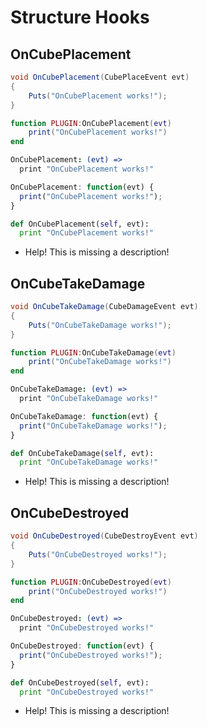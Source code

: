 # Structure Hooks

## OnCubePlacement

``` csharp
void OnCubePlacement(CubePlaceEvent evt)
{
    Puts("OnCubePlacement works!");
}
```

``` lua
function PLUGIN:OnCubePlacement(evt)
    print("OnCubePlacement works!")
end
```

``` coffeescript
OnCubePlacement: (evt) =>
  print "OnCubePlacement works!"
```

``` javascript
OnCubePlacement: function(evt) {
  print("OnCubePlacement works!");
}
```

``` python
def OnCubePlacement(self, evt):
  print "OnCubePlacement works!"
```

 * Help! This is missing a description!

## OnCubeTakeDamage

``` csharp
void OnCubeTakeDamage(CubeDamageEvent evt)
{
    Puts("OnCubeTakeDamage works!");
}
```

``` lua
function PLUGIN:OnCubeTakeDamage(evt)
    print("OnCubeTakeDamage works!")
end
```

``` coffeescript
OnCubeTakeDamage: (evt) =>
  print "OnCubeTakeDamage works!"
```

``` javascript
OnCubeTakeDamage: function(evt) {
  print("OnCubeTakeDamage works!");
}
```

``` python
def OnCubeTakeDamage(self, evt):
  print "OnCubeTakeDamage works!"
```

 * Help! This is missing a description!

## OnCubeDestroyed

``` csharp
void OnCubeDestroyed(CubeDestroyEvent evt)
{
    Puts("OnCubeDestroyed works!");
}
```

``` lua
function PLUGIN:OnCubeDestroyed(evt)
    print("OnCubeDestroyed works!")
end
```

``` coffeescript
OnCubeDestroyed: (evt) =>
  print "OnCubeDestroyed works!"
```

``` javascript
OnCubeDestroyed: function(evt) {
  print("OnCubeDestroyed works!");
}
```

``` python
def OnCubeDestroyed(self, evt):
  print "OnCubeDestroyed works!"
```

 * Help! This is missing a description!
